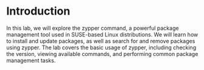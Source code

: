 # Introduction

In this lab, we will explore the zypper command, a powerful package management tool used in SUSE-based Linux distributions. We will learn how to install and update packages, as well as search for and remove packages using zypper. The lab covers the basic usage of zypper, including checking the version, viewing available commands, and performing common package management tasks.

